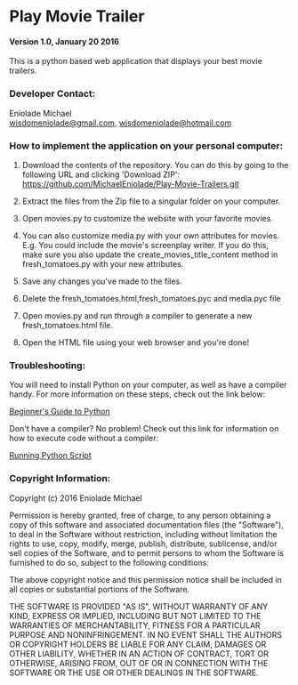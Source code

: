 <h1>Play Movie Trailer</h1>

<h4>Version 1.0, January 20 2016</h4>

<p>This is a python based web application that displays your best movie trailers.</p>

<h3>Developer Contact:</h3>

Eniolade Michael<br>
wisdomeniolade@gmail.com, wisdomeniolade@hotmail.com

<h3>How to implement the application on your personal computer:</h3>

1. Download the contents of the repository. You can do this by going to the following URL and clicking 'Download ZIP': https://github.com/MichaelEniolade/Play-Movie-Trailers.git

2. Extract the files from the Zip file to a singular folder on your computer.

3. Open movies.py to customize the website with your favorite movies.

4. You can also customize media.py with your own attributes for movies. E.g. You could include the movie's screenplay writer. If you do this, make sure you also update the create_movies_title_content method in fresh_tomatoes.py with your new attributes.

5. Save any changes you've made to the files.

6. Delete the fresh_tomatoes.html,fresh_tomatoes.pyc and media.pyc  file

7. Open movies.py and run through a compiler to generate a new fresh_tomatoes.html file.

8. Open the HTML file using your web browser and you're done!

<h3>Troubleshooting:</h3>

You will need to install Python on your computer, as well as have a compiler handy. For more information on these steps, check out the link below:

<a href = "https://wiki.python.org/moin/BeginnersGuide">Beginner's Guide to Python</a>

Don't have a compiler? No problem! Check out this link for information on how to execute code without a compiler:

<a href = "http://pythoncentral.io/execute-python-script-file-shell/">Running Python Script</a>

<h3>Copyright Information:</h3>

Copyright (c) 2016 Eniolade Michael

Permission is hereby granted, free of charge, to any person obtaining a copy of this software and associated documentation files (the "Software"), to deal in the Software without restriction, including without limitation the rights to use, copy, modify, merge, publish, distribute, sublicense, and/or sell copies of the Software, and to permit persons to whom the Software is furnished to do so, subject to the following conditions:

The above copyright notice and this permission notice shall be included in all copies or substantial portions of the Software.

THE SOFTWARE IS PROVIDED "AS IS", WITHOUT WARRANTY OF ANY KIND, EXPRESS OR IMPLIED, INCLUDING BUT NOT LIMITED TO THE WARRANTIES OF MERCHANTABILITY, FITNESS FOR A PARTICULAR PURPOSE AND NONINFRINGEMENT. IN NO EVENT SHALL THE AUTHORS OR COPYRIGHT HOLDERS BE LIABLE FOR ANY CLAIM, DAMAGES OR OTHER LIABILITY, WHETHER IN AN ACTION OF CONTRACT, TORT OR OTHERWISE, ARISING FROM, OUT OF OR IN CONNECTION WITH THE SOFTWARE OR THE USE OR OTHER DEALINGS IN THE SOFTWARE.
